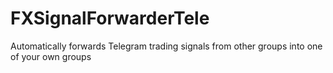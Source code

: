 # FXSignalForwarderTele
Automatically forwards Telegram trading signals from other groups into one of your own groups
